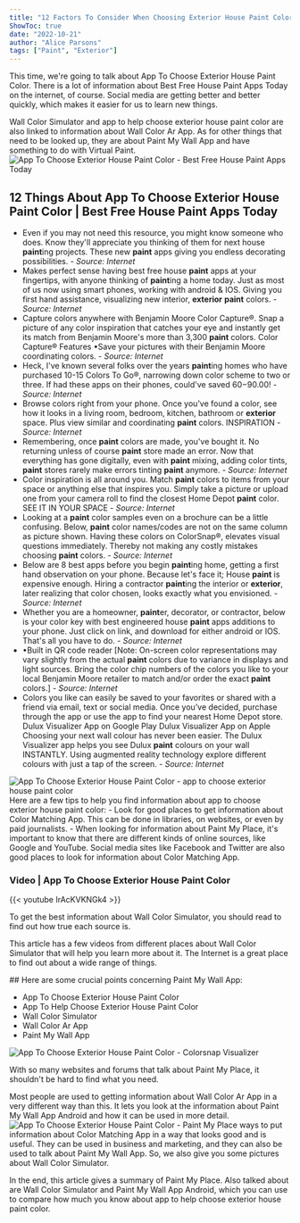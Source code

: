 ```yaml
---
title: "12 Factors To Consider When Choosing Exterior House Paint Color"
ShowToc: true 
date: "2022-10-21"
author: "Alice Parsons" 
tags: ["Paint", "Exterior"]
---
```


	
This time, we're going to talk about App To Choose Exterior House Paint Color. There is a lot of information about Best Free House Paint Apps Today on the internet, of course. Social media are getting better and better quickly, which makes it easier for us to learn new things.

Wall Color Simulator and app to help choose exterior house paint color are also linked to information about Wall Color Ar App. As for other things that need to be looked up, they are about Paint My Wall App and have something to do with Virtual Paint.
<img loading="lazy" src="https://i.pinimg.com/736x/73/1b/c1/731bc1d78577b48949e954966d78f6e7.jpg" onerror="this.onerror=null;this.src='https://blogger.googleusercontent.com/img/a/AVvXsEhe7F7TRXHtjiKvHb5vS7DmnxvpHiDyoYyYvm1nHB3Qp2_w3BnM6A2eq4v7FYxCC9bfZt3a9vIMtAYEKUiaDQbHMg-ViyGmRIj39MLp0bGFfgfYw1Dc9q_H-T0wiTm3l0Uq42dETrN9eC8aGJ9_IORZsxST1AcLR7np1koOfcc7tnHa4S8Mwz_xD9d0=s16000';" alt="App To Choose Exterior House Paint Color - Best Free House Paint Apps Today" >

## 12 Things About App To Choose Exterior House Paint Color | Best Free House Paint Apps Today
-   Even if you may not need this resource, you might know someone who does. Know they'll appreciate you thinking of them for next house **paint**ing projects. These new **paint** apps giving you endless decorating possibilities. - <cite>Source: Internet</cite>
-   Makes perfect sense having best free house **paint** apps at your fingertips, with anyone thinking of **paint**ing a home today. Just as most of us now using smart phones, working with android & IOS. Giving you first hand assistance, visualizing new interior, **exterior** **paint** colors. - <cite>Source: Internet</cite>
-   Capture colors anywhere with Benjamin Moore Color Capture®. Snap a picture of any color inspiration that catches your eye and instantly get its match from Benjamin Moore's more than 3,300 **paint** colors. Color Capture® Features •Save your pictures with their Benjamin Moore coordinating colors. - <cite>Source: Internet</cite>
-   Heck, I've known several folks over the years **paint**ing homes who have purchased 10-15 Colors To Go®, narrowing down color scheme to two or three. If had these apps on their phones, could've saved $60-$90.00! - <cite>Source: Internet</cite>
-   Browse colors right from your phone. Once you’ve found a color, see how it looks in a living room, bedroom, kitchen, bathroom or **exterior** space. Plus view similar and coordinating **paint** colors. INSPIRATION - <cite>Source: Internet</cite>
-   Remembering, once **paint** colors are made, you've bought it. No returning unless of course **paint** store made an error. Now that everything has gone digitally, even with **paint** mixing, adding color tints, **paint** stores rarely make errors tinting **paint** anymore. - <cite>Source: Internet</cite>
-   Color inspiration is all around you. Match **paint** colors to items from your space or anything else that inspires you. Simply take a picture or upload one from your camera roll to find the closest Home Depot **paint** color. SEE IT IN YOUR SPACE - <cite>Source: Internet</cite>
-   Looking at a **paint** color samples even on a brochure can be a little confusing. Below, **paint** color names/codes are not on the same column as picture shown. Having these colors on ColorSnap®, elevates visual questions immediately. Thereby not making any costly mistakes choosing **paint** colors. - <cite>Source: Internet</cite>
-   Below are 8 best apps before you begin **paint**ing home, getting a first hand observation on your phone. Because let's face it; House **paint** is expensive enough. Hiring a contractor **paint**ing the interior or **exterior**, later realizing that color chosen, looks exactly what you envisioned. - <cite>Source: Internet</cite>
-   Whether you are a homeowner, **paint**er, decorator, or contractor, below is your color key with best engineered house **paint** apps additions to your phone. Just click on link, and download for either android or IOS. That's all you have to do. - <cite>Source: Internet</cite>
-   •Built in QR code reader [Note: On-screen color representations may vary slightly from the actual **paint** colors due to variance in displays and light sources. Bring the color chip numbers of the colors you like to your local Benjamin Moore retailer to match and/or order the exact **paint** colors.] - <cite>Source: Internet</cite>
-   Colors you like can easily be saved to your favorites or shared with a friend via email, text or social media. Once you’ve decided, purchase through the app or use the app to find your nearest Home Depot store. Dulux Visualizer App on Google Play Dulux Visualizer App on Apple Choosing your next wall colour has never been easier. The Dulux Visualizer app helps you see Dulux **paint** colours on your wall INSTANTLY. Using augmented reality technology explore different colours with just a tap of the screen. - <cite>Source: Internet</cite>


<img loading="lazy" src="https://i.pinimg.com/736x/6b/39/81/6b3981d03ded12d0f959c93176630ae2--chips-paradise.jpg" onerror="this.onerror=null;this.src='https://blogger.googleusercontent.com/img/a/AVvXsEhe7F7TRXHtjiKvHb5vS7DmnxvpHiDyoYyYvm1nHB3Qp2_w3BnM6A2eq4v7FYxCC9bfZt3a9vIMtAYEKUiaDQbHMg-ViyGmRIj39MLp0bGFfgfYw1Dc9q_H-T0wiTm3l0Uq42dETrN9eC8aGJ9_IORZsxST1AcLR7np1koOfcc7tnHa4S8Mwz_xD9d0=s16000';" alt="App To Choose Exterior House Paint Color - app to choose exterior house paint color" >
Here are a few tips to help you find information about app to choose exterior house paint color:
- Look for good places to get information about Color Matching App. This can be done in libraries, on websites, or even by paid journalists.
- When looking for information about Paint My Place, it's important to know that there are different kinds of online sources, like Google and YouTube. Social media sites like Facebook and Twitter are also good places to look for information about Color Matching App.

### Video | App To Choose Exterior House Paint Color
{{< youtube IrAcKVKNGk4 >}} 

To get the best information about Wall Color Simulator, you should read to find out how true each source is.

This article has a few videos from different places about Wall Color Simulator that will help you learn more about it. The Internet is a great place to find out about a wide range of things.
<script async="async" data-cfasync="false" src="//normallydemandedalter.com/fe63df3c5408708b15d8dc3d9b206b31/invoke.js"></script>
<div id="container-fe63df3c5408708b15d8dc3d9b206b31"></div>
## Here are some crucial points concerning Paint My Wall App:

- App To Choose Exterior House Paint Color
- App To Help Choose Exterior House Paint Color
- Wall Color Simulator
- Wall Color Ar App
- Paint My Wall App

 <img loading="lazy" src="https://www.impressiveinteriordesign.com/wp-content/uploads/2019/11/t2-114.jpg" onerror="this.onerror=null;this.src='https://blogger.googleusercontent.com/img/a/AVvXsEhe7F7TRXHtjiKvHb5vS7DmnxvpHiDyoYyYvm1nHB3Qp2_w3BnM6A2eq4v7FYxCC9bfZt3a9vIMtAYEKUiaDQbHMg-ViyGmRIj39MLp0bGFfgfYw1Dc9q_H-T0wiTm3l0Uq42dETrN9eC8aGJ9_IORZsxST1AcLR7np1koOfcc7tnHa4S8Mwz_xD9d0=s16000';" alt="App To Choose Exterior House Paint Color - Colorsnap Visualizer" >

With so many websites and forums that talk about Paint My Place, it shouldn't be hard to find what you need.

Most people are used to getting information about Wall Color Ar App in a very different way than this. It lets you look at the information about Paint My Wall App Android and how it can be used in more detail.
<img loading="lazy" src="https://i.pinimg.com/736x/9e/bc/46/9ebc46fa836c6b3821336b7a585a5926.jpg" onerror="this.onerror=null;this.src='https://blogger.googleusercontent.com/img/a/AVvXsEhe7F7TRXHtjiKvHb5vS7DmnxvpHiDyoYyYvm1nHB3Qp2_w3BnM6A2eq4v7FYxCC9bfZt3a9vIMtAYEKUiaDQbHMg-ViyGmRIj39MLp0bGFfgfYw1Dc9q_H-T0wiTm3l0Uq42dETrN9eC8aGJ9_IORZsxST1AcLR7np1koOfcc7tnHa4S8Mwz_xD9d0=s16000';" alt="App To Choose Exterior House Paint Color - Paint My Place" >
ways to put information about Color Matching App in a way that looks good and is useful. They can be used in business and marketing, and they can also be used to talk about Paint My Wall App. So, we also give you some pictures about Wall Color Simulator.

In the end, this article gives a summary of Paint My Place. Also talked about are Wall Color Simulator and Paint My Wall App Android, which you can use to compare how much you know about app to help choose exterior house paint color.
	
	

